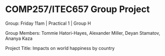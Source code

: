 COMP257/ITEC657 Group Project
===

Group: Friday 11am | Practical 1 | Group H

Group Members: Tommie Hatori-Hayes, Alexander Miller, Deyan Stamatov, Ananya Kaza

Project Title: Impacts on world happiness by country


